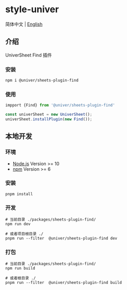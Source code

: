 # style-univer

简体中文 | [English](./README.md)

## 介绍

UniverSheet Find 插件

### 安装

```bash
npm i @univer/sheets-plugin-find
```

### 使用

```js
impport {Find} from '@univer/sheets-plugin-find'

const univerSheet = new UniverSheet();
univerSheet.installPlugin(new Find());
```

## 本地开发

### 环境

-   [Node.js](https://nodejs.org/en/) Version >= 10
-   [npm](https://www.npmjs.com/) Version >= 6

### 安装

```
pnpm install
```

### 开发

```
# 当前目录 ./packages/sheets-plugin-find/
npm run dev

# 或者项目根目录 ./
pnpm run --filter  @univer/sheets-plugin-find dev
```

### 打包

```
# 当前目录 ./packages/sheets-plugin-find/
npm run build

# 或者根目录 ./
pnpm run --filter  @univer/sheets-plugin-find build
```
